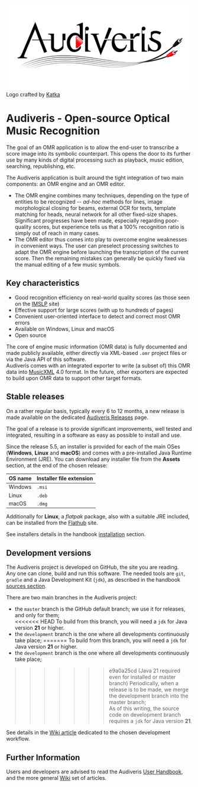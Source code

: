 ![](https://github.com/Audiveris/docs/blob/master/images/SplashLogo.png)
Logo crafted by [Katka](https://www.facebook.com/katkastreetart/)

# Audiveris - Open-source Optical Music Recognition

The goal of an OMR application is to allow the end-user to transcribe a score image into
its symbolic counterpart.
This opens the door to its further use by many kinds of digital processing such as
playback, music edition, searching, republishing, etc.

The Audiveris application is built around the tight integration of two main components:
an OMR engine and an OMR editor.
- The OMR engine combines many techniques, depending on the type of entities to be recognized
-- *ad-hoc* methods for lines, image morphological closing for beams, external OCR for texts,
template matching for heads, neural network for all other fixed-size shapes.   
Significant progresses have been made, especially regarding poor-quality scores,
but experience tells us that a 100% recognition ratio is simply out of reach in many cases.
- The OMR editor thus comes into play to overcome engine weaknesses in convenient ways.
The user can preselect processing switches to adapt the OMR engine before launching the
transcription of the current score.
Then the remaining mistakes can generally be quickly fixed
via the manual editing of a few music symbols.

## Key characteristics

* Good recognition efficiency on real-world quality scores (as those seen on the [IMSLP][imslp] site)
* Effective support for large scores (with up to hundreds of pages)
* Convenient user-oriented interface to detect and correct most OMR errors
* Available on Windows, Linux and macOS
* Open source

The core of engine music information (OMR data) is fully documented and made publicly available,
either directly via XML-based `.omr` project files or via the Java API of this software.   
Audiveris comes with an integrated exporter to write (a subset of) this OMR data into
[MusicXML][musicxml] 4.0 format.
In the future, other exporters are expected to build upon OMR data to support other target formats.

## Stable releases

On a rather regular basis, typically every 6 to 12 months, a new release is made available
on the dedicated [Audiveris Releases][releases] page.

The goal of a release is to provide significant improvements, well tested and integrated,
resulting in a software as easy as possible to install and use.

Since the release 5.5, an installer is provided for each of the main OSes
(**Windows**, **Linux** and **macOS**) and comes with a pre-installed Java Runtime Environment (JRE).
You can download any installer file from the **Assets** section, at the end of the chosen release:

| OS name | Installer file extension |
| :---    | :---   |
| Windows | `.msi` |
| Linux   | `.deb` |
| macOS   | `.dmg` |

Additionally for **Linux**, a _flatpak_ package, also with a suitable JRE included,
can be installed from the [Flathub] site.

See installers details in the handbook [installation] section.

## Development versions

The Audiveris project is developed on GitHub, the site you are reading.  
Any one can clone, build and run this software. 
The needed tools are `git`, `gradle` and a Java Development Kit (`jdk`),
as described in the handbook [sources section][sources].

There are two main branches in the Audiveris project:
- the `master` branch is the GitHub default branch;
we use it for releases, and only for them;  
<<<<<<< HEAD
To build from this branch, you will need a `jdk` for Java version **21** or higher.
- the `development` branch is the one where all developments continuously take place;
=======
To build from this branch, you will need a ``jdk`` for Java version **21** or higher.
- the ``development`` branch is the one where all developments continuously take place;
>>>>>>> e9a0a25cd (Java 21 required even for installed or master branch)
Periodically, when a release is to be made, we merge the development branch into the master branch;  
As of this writing, the source code on development branch requires a `jdk` for Java version **21**.

See details in the [Wiki article][workflow] dedicated to the chosen development workflow.

## Further Information

Users and developers are advised to read the Audiveris [User Handbook][handbook],
and the more general [Wiki][audiveris-wiki] set of articles.

[audiveris-wiki]: https://github.com/Audiveris/audiveris/wiki
[Flathub]:        https://flathub.org/apps/org.audiveris.audiveris
[handbook]:       https://audiveris.github.io/audiveris/
[imslp]:          https://imslp.org/
[installation]:   https://audiveris.github.io/audiveris/_pages/tutorials/install/binaries/
[musicxml]:       http://www.musicxml.com/
[releases]:       https://github.com/Audiveris/audiveris/releases
[sources]:        https://audiveris.github.io/audiveris/_pages/tutorials/install/sources/
[workflow]:       https://github.com/Audiveris/audiveris/wiki/Git-Workflow
